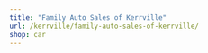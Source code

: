 ```yaml
---
title: "Family Auto Sales of Kerrville"
url: /kerrville/family-auto-sales-of-kerrville/
shop: car
---
```

